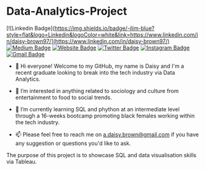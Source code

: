 # Data-Analytics-Project

[![Linkedin Badge](https://img.shields.io/badge/-jlim-blue?style=flat&logo=Linkedin&logoColor=white&link=https://www.linkedin.com/in/daisy-brown97/](https://www.linkedin.com/in/daisy-brown97/)
[![Medium Badge](https://img.shields.io/badge/-@jessicalim-000000?style=flat&labelColor=000000&logo=Medium&link=https://medium.com/@jessicalim)](https://medium.com/@jessicalim)
[![Website Badge](https://img.shields.io/badge/-jessicalim.me-47CCCC?style=flat&logo=Google-Chrome&logoColor=white&link=https://jessicalim.me)](https://jessicalim.me)
[![Twitter Badge](https://img.shields.io/badge/-@__jesslim-1ca0f1?style=flat&labelColor=1ca0f1&logo=twitter&logoColor=white&link=https://twitter.com/_jesslim)](https://twitter.com/_jesslim)
[![Instagram Badge](https://img.shields.io/badge/-@__jessicaalim-purple?style=flat&logo=instagram&logoColor=white&link=https://instagram.com/_jessicaalim/)](https://instagram.com/_jessicaalim)
[![Gmail Badge](https://img.shields.io/badge/-jessicalim813-c14438?style=flat&logo=Gmail&logoColor=white&link=mailto:jessicalim813@gmail.com)](mailto:jessicalim813@gmail.com)

- 👋 Hi everyone!
     Welcome to my GitHub, my name is Daisy and I'm a recent graduate looking to break into the tech industry via Data Analytics.

- 👀 I’m interested in anything related to sociology and culture from entertainment to food to social trends.
- 🌱 I’m currently learning SQL and phython at an intermediate level through a 16-weeks bootcamp promoting black females working within the tech industry.
- 📫 Please feel free to reach me on a.daisy.brown@gmail.com if you have any suggestion or questions you'd like to ask.


The purpose of this project is to showcase SQL and data visualisation skills via Tableau.
